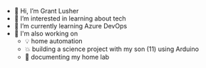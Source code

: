 - 👋 Hi, I’m Grant Lusher
- 👀 I’m interested in learning about tech
- 🌱 I’m currently learning Azure DevOps
- 🧩 I'm also working on
  - 💡 home automation
  - 💥 building a science project with my son (11) using Arduino
  - :page_with_curl: documenting my home lab

<!---
glusher/glusher is a ✨ special ✨ repository because its `README.md` (this file) appears on your GitHub profile.
You can click the Preview link to take a look at your changes.
--->
